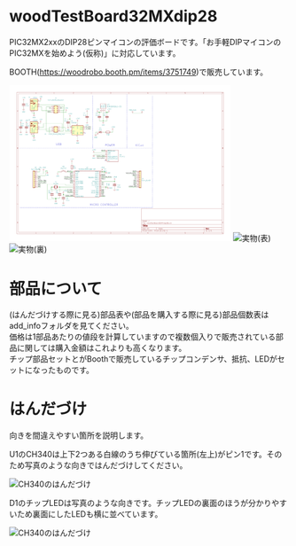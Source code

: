 # woodTestBoard32MXdip28

PIC32MX2xxのDIP28ピンマイコンの評価ボードです。「お手軽DIPマイコンのPIC32MXを始めよう(仮称)」に対応しています。

BOOTH(https://woodrobo.booth.pm/items/3751749)で販売しています。

<img src="./add_info/schematic.png" alt="回路図" width="400"/>  

<img src="./add_info/board_omote.JPG" alt="実物(表)" width="300"/>
<img src="./add_info/board_ura.JPG" alt="実物(裏)" width="300"/>  

# 部品について

(はんだづけする際に見る)部品表や(部品を購入する際に見る)部品個数表はadd_infoフォルダを見てください。  
価格は1部品あたりの値段を計算していますので複数個入りで販売されている部品に関しては購入金額はこれよりも高くなります。  
チップ部品セットとがBoothで販売しているチップコンデンサ、抵抗、LEDがセットになったものです。

# はんだづけ

向きを間違えやすい箇所を説明します。

U1のCH340は上下2つある白線のうち伸びている箇所(左上)がピン1です。そのため写真のような向きではんだづけしてください。

<img src="./add_info/CH340.JPG" alt="CH340のはんだづけ" width="300"/>  
  
D1のチップLEDは写真のような向きです。チップLEDの裏面のほうが分かりやすいため裏面にしたLEDも横に並べています。

<img src="./add_info/LED.JPG" alt="CH340のはんだづけ" width="300"/>  